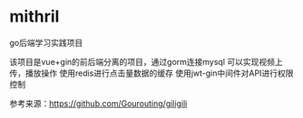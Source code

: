 # mithril

go后端学习实践项目

该项目是vue+gin的前后端分离的项目，通过gorm连接mysql
可以实现视频上传，播放操作
使用redis进行点击量数据的缓存
使用jwt-gin中间件对API进行权限控制


参考来源：https://github.com/Gourouting/giligili
